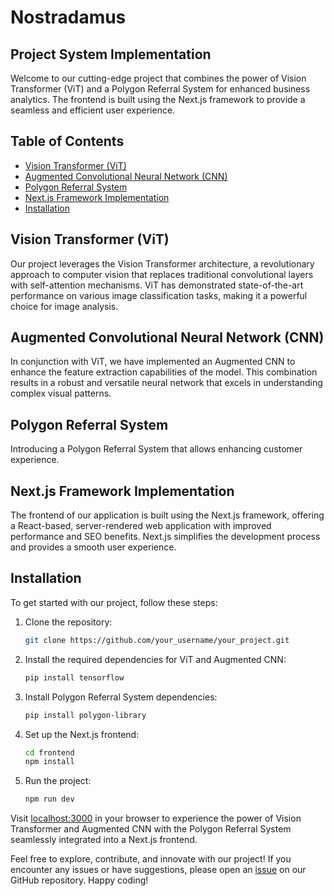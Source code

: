 # Nostradamus

## Project System Implementation

Welcome to our cutting-edge project that combines the power of Vision Transformer (ViT) and a Polygon Referral System for enhanced business analytics. The frontend is built using the Next.js framework to provide a seamless and efficient user experience.

## Table of Contents

- [Vision Transformer (ViT)](#vision-transformer)
- [Augmented Convolutional Neural Network (CNN)](#augmented-cnn)
- [Polygon Referral System](#polygon-referral-system)
- [Next.js Framework Implementation](#nextjs-framework-implementation)
- [Installation](#installation)

## Vision Transformer (ViT)

Our project leverages the Vision Transformer architecture, a revolutionary approach to computer vision that replaces traditional convolutional layers with self-attention mechanisms. ViT has demonstrated state-of-the-art performance on various image classification tasks, making it a powerful choice for image analysis.

## Augmented Convolutional Neural Network (CNN)

In conjunction with ViT, we have implemented an Augmented CNN to enhance the feature extraction capabilities of the model. This combination results in a robust and versatile neural network that excels in understanding complex visual patterns.

## Polygon Referral System

Introducing a Polygon Referral System that allows enhancing customer experience.

## Next.js Framework Implementation

The frontend of our application is built using the Next.js framework, offering a React-based, server-rendered web application with improved performance and SEO benefits. Next.js simplifies the development process and provides a smooth user experience.

## Installation

To get started with our project, follow these steps:

1. Clone the repository:

   ```bash
   git clone https://github.com/your_username/your_project.git
   ```

2. Install the required dependencies for ViT and Augmented CNN:

   ```bash
   pip install tensorflow
   ```

3. Install Polygon Referral System dependencies:

   ```bash
   pip install polygon-library
   ```

4. Set up the Next.js frontend:

   ```bash
   cd frontend
   npm install
   ```

5. Run the project:

   ```bash
   npm run dev
   ```

Visit [localhost:3000](http://localhost:3000) in your browser to experience the power of Vision Transformer and Augmented CNN with the Polygon Referral System seamlessly integrated into a Next.js frontend.

Feel free to explore, contribute, and innovate with our project! If you encounter any issues or have suggestions, please open an [issue](https://github.com/JadeSamLee/Nostradamus/issues) on our GitHub repository. Happy coding!
